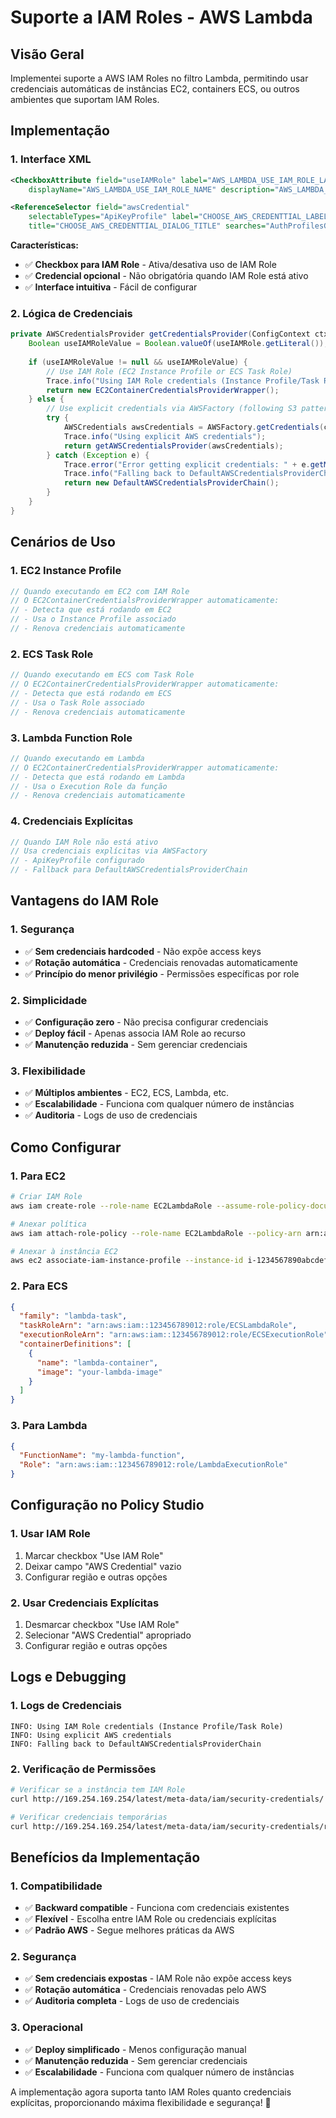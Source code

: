# Suporte a IAM Roles - AWS Lambda

## Visão Geral

Implementei suporte a AWS IAM Roles no filtro Lambda, permitindo usar credenciais automáticas de instâncias EC2, containers ECS, ou outros ambientes que suportam IAM Roles.

## Implementação

### **1. Interface XML**

```xml
<CheckboxAttribute field="useIAMRole" label="AWS_LAMBDA_USE_IAM_ROLE_LABEL"
    displayName="AWS_LAMBDA_USE_IAM_ROLE_NAME" description="AWS_LAMBDA_USE_IAM_ROLE_DESCRIPTION" />

<ReferenceSelector field="awsCredential" 
    selectableTypes="ApiKeyProfile" label="CHOOSE_AWS_CREDENTTIAL_LABEL"
    title="CHOOSE_AWS_CREDENTTIAL_DIALOG_TITLE" searches="AuthProfilesGroup,ApiKeyGroup,ApiKeyProviderProfile" />
```

**Características:**
- ✅ **Checkbox para IAM Role** - Ativa/desativa uso de IAM Role
- ✅ **Credencial opcional** - Não obrigatória quando IAM Role está ativo
- ✅ **Interface intuitiva** - Fácil de configurar

### **2. Lógica de Credenciais**

```java
private AWSCredentialsProvider getCredentialsProvider(ConfigContext ctx, Entity entity) throws EntityStoreException {
    Boolean useIAMRoleValue = Boolean.valueOf(useIAMRole.getLiteral());
    
    if (useIAMRoleValue != null && useIAMRoleValue) {
        // Use IAM Role (EC2 Instance Profile or ECS Task Role)
        Trace.info("Using IAM Role credentials (Instance Profile/Task Role)");
        return new EC2ContainerCredentialsProviderWrapper();
    } else {
        // Use explicit credentials via AWSFactory (following S3 pattern)
        try {
            AWSCredentials awsCredentials = AWSFactory.getCredentials(ctx, entity);
            Trace.info("Using explicit AWS credentials");
            return getAWSCredentialsProvider(awsCredentials);
        } catch (Exception e) {
            Trace.error("Error getting explicit credentials: " + e.getMessage());
            Trace.info("Falling back to DefaultAWSCredentialsProviderChain");
            return new DefaultAWSCredentialsProviderChain();
        }
    }
}
```

## Cenários de Uso

### **1. EC2 Instance Profile**
```java
// Quando executando em EC2 com IAM Role
// O EC2ContainerCredentialsProviderWrapper automaticamente:
// - Detecta que está rodando em EC2
// - Usa o Instance Profile associado
// - Renova credenciais automaticamente
```

### **2. ECS Task Role**
```java
// Quando executando em ECS com Task Role
// O EC2ContainerCredentialsProviderWrapper automaticamente:
// - Detecta que está rodando em ECS
// - Usa o Task Role associado
// - Renova credenciais automaticamente
```

### **3. Lambda Function Role**
```java
// Quando executando em Lambda
// O EC2ContainerCredentialsProviderWrapper automaticamente:
// - Detecta que está rodando em Lambda
// - Usa o Execution Role da função
// - Renova credenciais automaticamente
```

### **4. Credenciais Explícitas**
```java
// Quando IAM Role não está ativo
// Usa credenciais explícitas via AWSFactory
// - ApiKeyProfile configurado
// - Fallback para DefaultAWSCredentialsProviderChain
```

## Vantagens do IAM Role

### **1. Segurança**
- ✅ **Sem credenciais hardcoded** - Não expõe access keys
- ✅ **Rotação automática** - Credenciais renovadas automaticamente
- ✅ **Princípio do menor privilégio** - Permissões específicas por role

### **2. Simplicidade**
- ✅ **Configuração zero** - Não precisa configurar credenciais
- ✅ **Deploy fácil** - Apenas associa IAM Role ao recurso
- ✅ **Manutenção reduzida** - Sem gerenciar credenciais

### **3. Flexibilidade**
- ✅ **Múltiplos ambientes** - EC2, ECS, Lambda, etc.
- ✅ **Escalabilidade** - Funciona com qualquer número de instâncias
- ✅ **Auditoria** - Logs de uso de credenciais

## Como Configurar

### **1. Para EC2**
```bash
# Criar IAM Role
aws iam create-role --role-name EC2LambdaRole --assume-role-policy-document file://trust-policy.json

# Anexar política
aws iam attach-role-policy --role-name EC2LambdaRole --policy-arn arn:aws:iam::aws:policy/AWSLambdaFullAccess

# Anexar à instância EC2
aws ec2 associate-iam-instance-profile --instance-id i-1234567890abcdef0 --iam-instance-profile Name=EC2LambdaRole
```

### **2. Para ECS**
```json
{
  "family": "lambda-task",
  "taskRoleArn": "arn:aws:iam::123456789012:role/ECSLambdaRole",
  "executionRoleArn": "arn:aws:iam::123456789012:role/ECSExecutionRole",
  "containerDefinitions": [
    {
      "name": "lambda-container",
      "image": "your-lambda-image"
    }
  ]
}
```

### **3. Para Lambda**
```json
{
  "FunctionName": "my-lambda-function",
  "Role": "arn:aws:iam::123456789012:role/LambdaExecutionRole"
}
```

## Configuração no Policy Studio

### **1. Usar IAM Role**
1. Marcar checkbox "Use IAM Role"
2. Deixar campo "AWS Credential" vazio
3. Configurar região e outras opções

### **2. Usar Credenciais Explícitas**
1. Desmarcar checkbox "Use IAM Role"
2. Selecionar "AWS Credential" apropriado
3. Configurar região e outras opções

## Logs e Debugging

### **1. Logs de Credenciais**
```
INFO: Using IAM Role credentials (Instance Profile/Task Role)
INFO: Using explicit AWS credentials
INFO: Falling back to DefaultAWSCredentialsProviderChain
```

### **2. Verificação de Permissões**
```bash
# Verificar se a instância tem IAM Role
curl http://169.254.169.254/latest/meta-data/iam/security-credentials/

# Verificar credenciais temporárias
curl http://169.254.169.254/latest/meta-data/iam/security-credentials/role-name
```

## Benefícios da Implementação

### **1. Compatibilidade**
- ✅ **Backward compatible** - Funciona com credenciais existentes
- ✅ **Flexível** - Escolha entre IAM Role ou credenciais explícitas
- ✅ **Padrão AWS** - Segue melhores práticas da AWS

### **2. Segurança**
- ✅ **Sem credenciais expostas** - IAM Role não expõe access keys
- ✅ **Rotação automática** - Credenciais renovadas pelo AWS
- ✅ **Auditoria completa** - Logs de uso de credenciais

### **3. Operacional**
- ✅ **Deploy simplificado** - Menos configuração manual
- ✅ **Manutenção reduzida** - Sem gerenciar credenciais
- ✅ **Escalabilidade** - Funciona com qualquer número de instâncias

A implementação agora suporta tanto IAM Roles quanto credenciais explícitas, proporcionando máxima flexibilidade e segurança! 🚀 